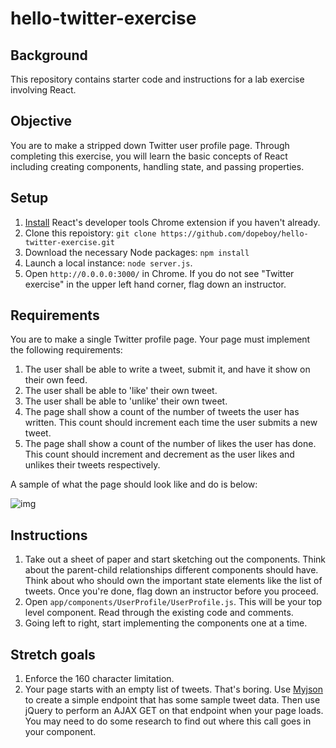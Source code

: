 # hello-twitter-exercise

## Background

This repository contains starter code and instructions for a lab exercise involving React.

## Objective

You are to make a stripped down Twitter user profile page. Through completing this exercise, you will learn the basic concepts of React including creating components, handling state, and passing properties. 

## Setup

1. [Install](https://chrome.google.com/webstore/detail/react-developer-tools/fmkadmapgofadopljbjfkapdkoienihi?hl=en) React's developer tools Chrome extension if you haven't already. 
2. Clone this repoistory: ``git clone https://github.com/dopeboy/hello-twitter-exercise.git``
2. Download the necessary Node packages: ``npm install``
3. Launch a local instance: ``node server.js``.
4. Open `http://0.0.0.0:3000/` in Chrome. If you do not see "Twitter exercise" in the upper left hand corner, flag down an instructor.

## Requirements

You are to make a single Twitter profile page. Your page must implement the following requirements:

1. The user shall be able to write a tweet, submit it, and have it show on their own feed.
2. The user shall be able to 'like' their own tweet.
3. The user shall be able to 'unlike' their own tweet.
4. The page shall show a count of the number of tweets the user has written. This count should increment each time the user submits a new tweet.
5. The page shall show a count of the number of likes the user has done. This count should increment and decrement as the user likes and unlikes their tweets respectively. 

A sample of what the page should look like and do is below:

![img](http://i.imgur.com/ydeszHc.gif)

## Instructions

1. Take out a sheet of paper and start sketching out the components. Think about the parent-child relationships different components should have. Think about who should own the important state elements like the list of tweets. Once you're done, flag down an instructor before you proceed.
2. Open `app/components/UserProfile/UserProfile.js`. This will be your top level component. Read through the existing code and comments.
3. Going left to right, start implementing the components one at a time. 

## Stretch goals

1. Enforce the 160 character limitation. 
2. Your page starts with an empty list of tweets. That's boring. Use [Myjson](http://myjson.com/) to create a simple endpoint that has some sample tweet data. Then use jQuery to perform an AJAX GET on that endpoint when your page loads. You may need to do some research to find out where this call goes in your component. 
